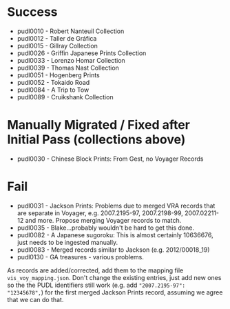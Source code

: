# Success

 * pudl0010 - Robert Nanteuil Collection
 * pudl0012 - Taller de Gráfica
 * pudl0015 - Gillray Collection
 * pudl0026 - Griffin Japanese Prints Collection
 * pudl0033 - Lorenzo Homar Collection
 * pudl0039 - Thomas Nast Collection
 * pudl0051 - Hogenberg Prints
 * pudl0052 - Tokaido Road
 * pudl0084 - A Trip to Tow
 * pudl0089 - Cruikshank Collection
 
# Manually Migrated / Fixed after Initial Pass (collections above)

 * pudl0030 - Chinese Block Prints: From Gest, no Voyager Records

# Fail

 * pudl0031 - Jackson Prints: Problems due to merged VRA records that are
              separate in Voyager, e.g. 2007.2195-97, 2007.2198-99,
              2007.02211-12 and more. Propose merging Voyager records to match.
 * pudl0035 - Blake...probably wouldn't be hard to get this done.
 * pudl0082 - A Japanese sugoroku: This is almost certainly 10636676, just needs
              to be ingested manually.
 * pudl0083 - Merged records similar to Jackson (e.g. 2012/00018_19)
 * pudl0130 - GA treasures - various problems.

As records are added/corrected, add them to the mapping file
`vis_voy_mapping.json`. Don't change the existing entries, just add new ones so
the the PUDL identifiers still work (e.g. add `"2007.2195-97": "12345678",`) for
the first merged Jackson Prints record, assuming we agree that we can do that.
